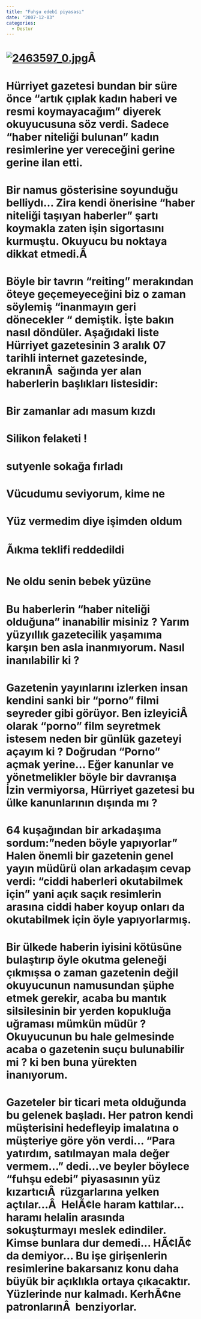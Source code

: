 ```yaml
---
title: "Fuhşu edebî piyasası"
date: "2007-12-03"
categories: 
  - Destur
---
```


# [![2463597_0.jpg](../uploads/2007/12/2463597_0.jpg)](../uploads/2007/12/2463597_0.jpg "2463597_0.jpg")Â 

# 

# Hürriyet gazetesi bundan bir süre önce “artık çıplak kadın haberi ve resmi koymayacağım” diyerek okuyucusuna söz verdi. Sadece “haber niteliği bulunan” kadın resimlerine yer vereceğini gerine gerine ilan etti.

# Bir namus gösterisine soyunduğu belliydı… Zira kendi önerisine “haber niteliği taşıyan haberler” şartı koymakla zaten işin sigortasını kurmuştu. Okuyucu bu noktaya dikkat etmedi.Â 

# Böyle bir tavrın “reiting” merakından öteye geçemeyeceğini biz o zaman söylemiş “inanmayın geri dönecekler “ demiştik. İşte bakın nasıl döndüler. Aşağıdaki liste Hürriyet gazetesinin 3 aralık 07 tarihli internet gazetesinde, ekranınÂ  sağında yer alan haberlerin başlıkları listesidir:

# Bir zamanlar adı masum kızdı

# Silikon felaketi !

# sutyenle sokağa fırladı

# Vücudumu seviyorum, kime ne

# Yüz vermedim diye işimden oldum

# Ãıkma teklifi reddedildi

# Ne oldu senin bebek yüzüne

# Bu haberlerin “haber niteliği olduğuna” inanabilir misiniz ? Yarım yüzyıllık gazetecilik yaşamıma karşın ben asla inanmıyorum. Nasıl inanılabilir ki ?

# Gazetenin yayınlarını izlerken insan kendini sanki bir “porno” filmi seyreder gibi görüyor. Ben izleyiciÂ  olarak “porno” film seyretmek istesem neden bir günlük gazeteyi açayım ki ? Doğrudan “Porno” açmak yerine… Eğer kanunlar ve yönetmelikler böyle bir davranışa İzin vermiyorsa, Hürriyet gazetesi bu ülke kanunlarının dışında mı ?

# 64 kuşağından bir arkadaşıma sordum:”neden böyle yapıyorlar” Halen önemli bir gazetenin genel yayın müdürü olan arkadaşım cevap verdi: “ciddi haberleri okutabilmek için” yani açık saçık resimlerin arasına ciddi haber koyup onları da okutabilmek için öyle yapıyorlarmış.

# Bir ülkede haberin iyisini kötüsüne bulaştırıp öyle okutma geleneği çıkmışsa o zaman gazetenin değil okuyucunun namusundan şüphe etmek gerekir, acaba bu mantık silsilesinin bir yerden kopukluğa uğraması mümkün müdür ? Okuyucunun bu hale gelmesinde acaba o gazetenin suçu bulunabilir mi ? ki ben buna yürekten inanıyorum.

# Gazeteler bir ticari meta olduğunda bu gelenek başladı. Her patron kendi müşterisini hedefleyip imalatına o müşteriye göre yön verdi… “Para yatırdım, satılmayan mala değer vermem…” dedi…ve beyler böylece “fuhşu edebi” piyasasının yüz kızartıcıÂ  rüzgarlarına yelken açtılar…Â  HelÃ¢le haram kattılar… haramı helalin arasında sokuşturmayı meslek edindiler. Kimse bunlara dur demedi… HÃ¢lÃ¢ da demiyor… Bu işe girişenlerin resimlerine bakarsanız konu daha büyük bir açıklıkla ortaya çıkacaktır. Yüzlerinde nur kalmadı. KerhÃ¢ne patronlarınÂ  benziyorlar.

